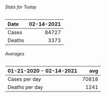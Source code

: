 ###### Stats for Today
| Date   |   02-14-2021 |
|:-------|-------------:|
| Cases  |        84727 |
| Deaths |         3373 |

###### Averages
| 01-21-2020 - 02-14-2021   |   avg |
|:--------------------------|------:|
| Cases per day             | 70818 |
| Deaths per day            |  1241 |